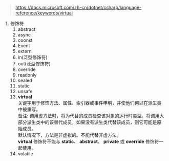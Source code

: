 > https://docs.microsoft.com/zh-cn/dotnet/csharp/language-reference/keywords/virtual

1. 修饰符
    1. abstract
    2. async
    3. coonst
    4. Event
    5. extern
    6. in(泛型修饰符)
    7. out(泛型修饰符)
    8. override
    9. readonly
    10. sealed
    11. static
    12. unsafe
    13. **virtual**<br/>
        关键字用于修饰方法、属性、索引器或事件申明，并使他们何以在派生类中被重写。<br/>
            备注: 调用虚方法时，将为代替的成员检查该对象的运行时类型。将调用大部分派生类中的该替代成员，如果没有派生类代替该成员，则它可能是原始成员。<br/>
            默认情况下，方法是非虚拟的。不能代替非虚方法。<br/>
            **virtual** 修饰符不能与 **static**、 **abstract**、 **private** 或 **override** 修饰符一起使用。<br/>
    1.  volatile
        